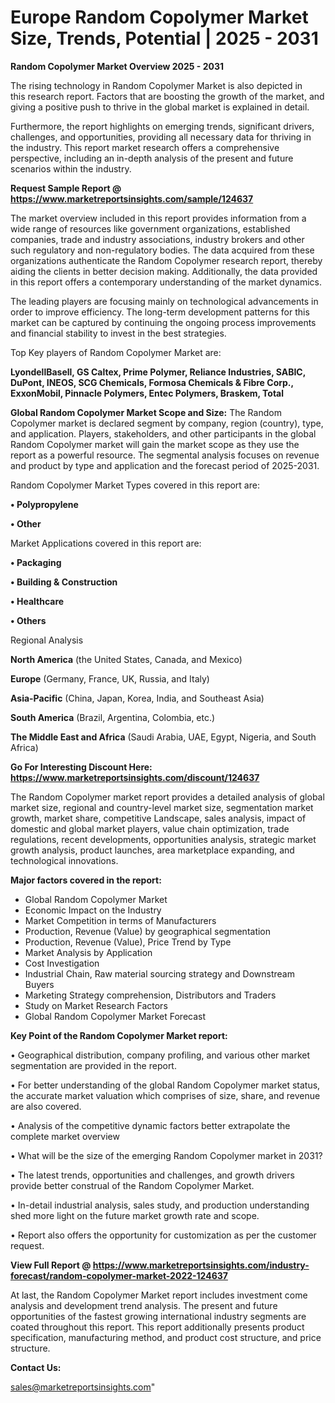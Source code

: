 # Europe Random Copolymer Market Size, Trends, Potential | 2025 - 2031

<Strong> Random Copolymer Market Overview 2025 - 2031</strong>

The rising technology in Random Copolymer Market is also depicted in this research report. Factors that are boosting the growth of the market, and giving a positive push to thrive in the global market is explained in detail.

Furthermore, the report highlights on emerging trends, significant drivers, challenges, and opportunities, providing all necessary data for thriving in the industry. This report market research offers a comprehensive perspective, including an in-depth analysis of the present and future scenarios within the industry.

<strong>Request Sample Report @ <a href=https://www.marketreportsinsights.com/sample/124637>https://www.marketreportsinsights.com/sample/124637</a></strong>

The market overview included in this report provides information from a wide range of resources like government organizations, established companies, trade and industry associations, industry brokers and other such regulatory and non-regulatory bodies. The data acquired from these organizations authenticate the Random Copolymer research report, thereby aiding the clients in better decision making. Additionally, the data provided in this report offers a contemporary understanding of the market dynamics.

The leading players are focusing mainly on technological advancements in order to improve efficiency. The long-term development patterns for this market can be captured by continuing the ongoing process improvements and financial stability to invest in the best strategies.

Top Key players of Random Copolymer Market are:

<strong>LyondellBasell, GS Caltex, Prime Polymer, Reliance Industries, SABIC, DuPont, INEOS, SCG Chemicals, Formosa Chemicals & Fibre Corp., ExxonMobil, Pinnacle Polymers, Entec Polymers, Braskem, Total</strong>

<strong><b>Global Random Copolymer Market Scope and Size:</b></strong>
The Random Copolymer market is declared segment by company, region (country), type, and application. Players, stakeholders, and other participants in the global Random Copolymer market will gain the market scope as they use the report as a powerful resource. The segmental analysis focuses on revenue and product by type and application and the forecast period of 2025-2031.

Random Copolymer Market Types covered in this report are:

<strong>• Polypropylene

• Other</strong>

Market Applications covered in this report are:

<strong>• Packaging

• Building & Construction

• Healthcare

• Others</strong> 

Regional Analysis

<strong>North America</strong> (the United States, Canada, and Mexico)

<strong>Europe</strong> (Germany, France, UK, Russia, and Italy)

<strong>Asia-Pacific</strong> (China, Japan, Korea, India, and Southeast Asia)

<strong>South America</strong> (Brazil, Argentina, Colombia, etc.)

<strong>The Middle East and Africa</strong> (Saudi Arabia, UAE, Egypt, Nigeria, and South Africa)

<strong>Go For Interesting Discount Here: <a href=https://www.marketreportsinsights.com/discount/124637>https://www.marketreportsinsights.com/discount/124637</a></strong>

The Random Copolymer market report provides a detailed analysis of global market size, regional and country-level market size, segmentation market growth, market share, competitive Landscape, sales analysis, impact of domestic and global market players, value chain optimization, trade regulations, recent developments, opportunities analysis, strategic market growth analysis, product launches, area marketplace expanding, and technological innovations.

<strong><b>Major factors covered in the report:</b></strong>
<ul>
  <li>Global Random Copolymer Market </li>
  <li>Economic Impact on the Industry</li>
  <li>Market Competition in terms of Manufacturers</li>
  <li>Production, Revenue (Value) by geographical segmentation</li>
  <li>Production, Revenue (Value), Price Trend by Type</li>
  <li>Market Analysis by Application</li>
  <li>Cost Investigation</li>
  <li>Industrial Chain, Raw material sourcing strategy and Downstream Buyers</li>
  <li>Marketing Strategy comprehension, Distributors and Traders</li>
  <li>Study on Market Research Factors</li>
  <li>Global Random Copolymer Market Forecast</li>
</ul>

<strong><b>Key Point of the Random Copolymer Market report:</b></strong>

• Geographical distribution, company profiling, and various other market segmentation are provided in the report.

• For better understanding of the global Random Copolymer market status, the accurate market valuation which comprises of size, share, and revenue are also covered.

• Analysis of the competitive dynamic factors better extrapolate the complete market overview

• What will be the size of the emerging Random Copolymer market in 2031?

• The latest trends, opportunities and challenges, and growth drivers provide better construal of the Random Copolymer Market.

• In-detail industrial analysis, sales study, and production understanding shed more light on the future market growth rate and scope.

• Report also offers the opportunity for customization as per the customer request.

<strong><b>View Full Report @ <a href=https://www.marketreportsinsights.com/industry-forecast/random-copolymer-market-2022-124637>https://www.marketreportsinsights.com/industry-forecast/random-copolymer-market-2022-124637</a></b></strong>


At last, the Random Copolymer Market report includes investment come analysis and development trend analysis. The present and future opportunities of the fastest growing international industry segments are coated throughout this report. This report additionally presents product specification, manufacturing method, and product cost structure, and price structure.

<strong>Contact Us:</strong>

sales@marketreportsinsights.com"
